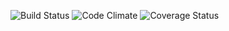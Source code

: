 ![Build Status](https://codeship.com/projects/a05d03a0-76de-0134-cbc7-6e92554ed125/status?branch=master)
![Code Climate](https://codeclimate.com/github/keyanest/crm_project.png)
![Coverage Status](https://coveralls.io/repos/keyanest/crm_project/badge.png)
